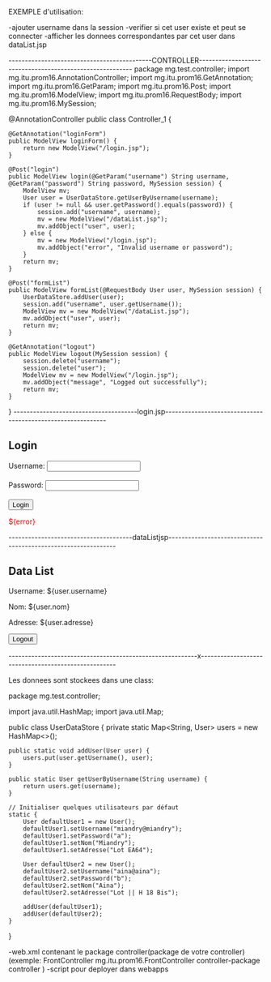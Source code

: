 
EXEMPLE d'utilisation:

-ajouter username dans la session
-verifier si cet user existe et peut se connecter
-afficher les donnees correspondantes par cet user dans dataList.jsp

--------------------------------------------CONTROLLER---------------------------------------------------------
package mg.test.controller;
import mg.itu.prom16.AnnotationController;
import mg.itu.prom16.GetAnnotation;
import mg.itu.prom16.GetParam;
import mg.itu.prom16.Post;
import mg.itu.prom16.ModelView;
import mg.itu.prom16.RequestBody;
import mg.itu.prom16.MySession;

@AnnotationController
public class Controller_1 {

    @GetAnnotation("loginForm")
    public ModelView loginForm() {
        return new ModelView("/login.jsp");
    }
    
    @Post("login")
    public ModelView login(@GetParam("username") String username, @GetParam("password") String password, MySession session) {
        ModelView mv;
        User user = UserDataStore.getUserByUsername(username);
        if (user != null && user.getPassword().equals(password)) {
            session.add("username", username);
            mv = new ModelView("/dataList.jsp");
            mv.addObject("user", user);
        } else {
            mv = new ModelView("/login.jsp");
            mv.addObject("error", "Invalid username or password");
        }
        return mv;
    }

    @Post("formList")
    public ModelView formList(@RequestBody User user, MySession session) {
        UserDataStore.addUser(user);
        session.add("username", user.getUsername());
        ModelView mv = new ModelView("/dataList.jsp");
        mv.addObject("user", user);
        return mv;
    }

    @GetAnnotation("logout")
    public ModelView logout(MySession session) {
        session.delete("username");
        session.delete("user");
        ModelView mv = new ModelView("/login.jsp");
        mv.addObject("message", "Logged out successfully");
        return mv;
    }
}
--------------------------------------login.jsp------------------------------------------------------------
<!DOCTYPE html>
<html>
<head>
    <meta charset="UTF-8">
    <title>Login</title>
</head>
<body>
    <h2>Login</h2>
    <form action="login" method="POST">
        <label for="username">Username:</label>
        <input type="text" id="username" name="username"><br><br>
        <label for="password">Password:</label>
        <input type="password" id="password" name="password"><br><br>
        <input type="submit" value="Login">
    </form>
    <c:if test="${not empty error}">
        <p style="color:red;">${error}</p>
    </c:if>
</body>
</html>
--------------------------------------dataListjsp--------------------------------------------------------------
<!DOCTYPE html>
<html>
<head>
    <meta charset="UTF-8">
    <title>Data List</title>
</head>
<body>
    <h2>Data List</h2>
    <c:if test="${not empty user}">
        <p>Username: ${user.username}</p>
        <p>Nom: ${user.nom}</p>
        <p>Adresse: ${user.adresse}</p>
    </c:if>
    <form action="logout" method="POST">
        <input type="submit" value="Logout">
    </form>
</body>
</html>
----------------------------------------------------------x----------------------------------------------------
  
Les donnees sont stockees dans une class:

package mg.test.controller;

import java.util.HashMap;
import java.util.Map;

public class UserDataStore {
    private static Map<String, User> users = new HashMap<>();

    public static void addUser(User user) {
        users.put(user.getUsername(), user);
    }

    public static User getUserByUsername(String username) {
        return users.get(username);
    }

    // Initialiser quelques utilisateurs par défaut
    static {
        User defaultUser1 = new User();
        defaultUser1.setUsername("miandry@miandry");
        defaultUser1.setPassword("a");
        defaultUser1.setNom("Miandry");
        defaultUser1.setAdresse("Lot EA64");

        User defaultUser2 = new User();
        defaultUser2.setUsername("aina@aina");
        defaultUser2.setPassword("b");
        defaultUser2.setNom("Aina");
        defaultUser2.setAdresse("Lot || H 18 Bis");

        addUser(defaultUser1);
        addUser(defaultUser2);
    }
}

-web.xml contenant le package controller(package de votre controller)
(exemple:<servlet>
            <servlet-name>FrontController</servlet-name>
            <servlet-class>mg.itu.prom16.FrontController</servlet-class>
            <init-param>
                <param-name>controller-package</param-name>
                <param-value>controller</param-value>
            </init-param>
         </servlet>)
-script pour deployer dans webapps

